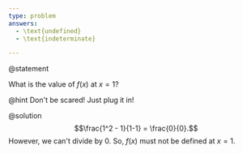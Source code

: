 ```yaml
---
type: problem
answers:
  - \text{undefined}
  - \text{indeterminate}

---
```


@statement

What is the value of $f(x)$ at $x=1$?


@hint
Don't be scared! Just plug it in!


@solution
$$\frac{1^2 - 1}{1-1} = \frac{0}{0}.$$ However, we can't divide by $0$. So, $f(x)$ must not be defined at $x=1$.

